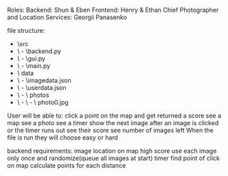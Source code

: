 Roles:
Backend: Shun & Eben
Frontend: Henry & Ethan
Chief Photographer and Location Services: Georgii Panasenko

file structure:
- \src
- \ - \backend.py
- \ - \gui.py
- \ - \main.py
- \ data
- \ - \imagedata.json
- \ - \userdata.json
- \ - \ photos
- \ - \ - \ photo0.jpg

User will be able to:
   click a point on the map and get returned a score
   see a map
   see a photo
   see a timer
   show the next image after an image is clicked or the timer runs out
   see their score
   see number of images left
   When the file is run they will choose easy or hard

backend requirements:
   image location on map
   high score
   use each image only once and randomize(queue all images at start)
   timer
   find point of click on map
   calculate points for each distance